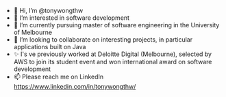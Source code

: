 - 👋 Hi, I’m @tonywongthw
- 👀 I’m interested in software development
- 🌱 I’m currently pursuing master of software engineering in the University of Melbourne
- 💞️ I’m looking to collaborate on interesting projects, in particular applications built on Java
- ✨ I's ve previously worked at Deloitte Digital (Melbourne), selected by AWS to join its student event and won international award on software development
- 📫 Please reach me on LinkedIn https://www.linkedin.com/in/tonywongthw/

<!---
tonywongthw/tonywongthw is a ✨ special ✨ repository because its `README.md` (this file) appears on your GitHub profile.
You can click the Preview link to take a look at your changes.
--->
